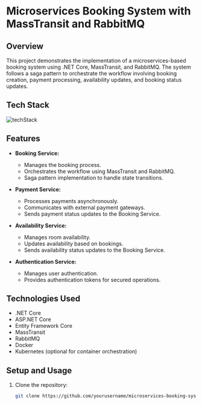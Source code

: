 # Microservices Booking System with MassTransit and RabbitMQ

## Overview

This project demonstrates the implementation of a microservices-based booking system using .NET Core, MassTransit, and RabbitMQ. The system follows a saga pattern to orchestrate the workflow involving booking creation, payment processing, availability updates, and booking status updates.
## Tech Stack
![techStack](doc/techStack(1).png)  
## Features

- **Booking Service:**
  - Manages the booking process.
  - Orchestrates the workflow using MassTransit and RabbitMQ.
  - Saga pattern implementation to handle state transitions.

- **Payment Service:**
  - Processes payments asynchronously.
  - Communicates with external payment gateways.
  - Sends payment status updates to the Booking Service.

- **Availability Service:**
  - Manages room availability.
  - Updates availability based on bookings.
  - Sends availability status updates to the Booking Service.

- **Authentication Service:**
  - Manages user authentication.
  - Provides authentication tokens for secured operations.

## Technologies Used

- .NET Core
- ASP.NET Core
- Entity Framework Core
- MassTransit
- RabbitMQ
- Docker
- Kubernetes (optional for container orchestration)

## Setup and Usage

1. Clone the repository:

   ```bash
   git clone https://github.com/yourusername/microservices-booking-system.git
